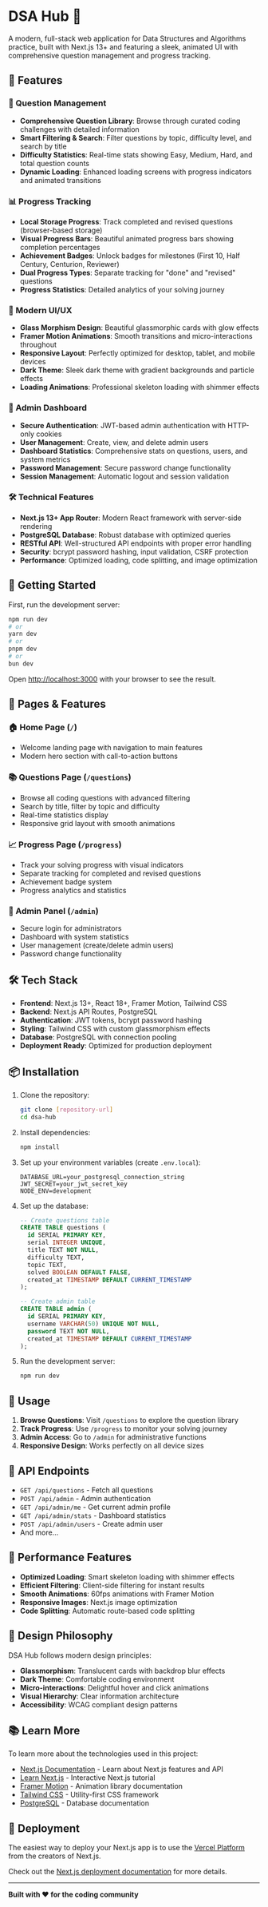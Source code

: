 # DSA Hub 🚀

A modern, full-stack web application for Data Structures and Algorithms practice, built with Next.js 13+ and featuring a sleek, animated UI with comprehensive question management and progress tracking.

## 🌟 Features

### 🎯 Question Management
- **Comprehensive Question Library**: Browse through curated coding challenges with detailed information
- **Smart Filtering & Search**: Filter questions by topic, difficulty level, and search by title
- **Difficulty Statistics**: Real-time stats showing Easy, Medium, Hard, and total question counts
- **Dynamic Loading**: Enhanced loading screens with progress indicators and animated transitions

### 📊 Progress Tracking
- **Local Storage Progress**: Track completed and revised questions (browser-based storage)
- **Visual Progress Bars**: Beautiful animated progress bars showing completion percentages
- **Achievement Badges**: Unlock badges for milestones (First 10, Half Century, Centurion, Reviewer)
- **Dual Progress Types**: Separate tracking for "done" and "revised" questions
- **Progress Statistics**: Detailed analytics of your solving journey

### 🎨 Modern UI/UX
- **Glass Morphism Design**: Beautiful glassmorphic cards with glow effects
- **Framer Motion Animations**: Smooth transitions and micro-interactions throughout
- **Responsive Layout**: Perfectly optimized for desktop, tablet, and mobile devices
- **Dark Theme**: Sleek dark theme with gradient backgrounds and particle effects
- **Loading Animations**: Professional skeleton loading with shimmer effects

### 🔐 Admin Dashboard
- **Secure Authentication**: JWT-based admin authentication with HTTP-only cookies
- **User Management**: Create, view, and delete admin users
- **Dashboard Statistics**: Comprehensive stats on questions, users, and system metrics
- **Password Management**: Secure password change functionality
- **Session Management**: Automatic logout and session validation

### 🛠️ Technical Features
- **Next.js 13+ App Router**: Modern React framework with server-side rendering
- **PostgreSQL Database**: Robust database with optimized queries
- **RESTful API**: Well-structured API endpoints with proper error handling
- **Security**: bcrypt password hashing, input validation, CSRF protection
- **Performance**: Optimized loading, code splitting, and image optimization

## 🚀 Getting Started

First, run the development server:

```bash
npm run dev
# or
yarn dev
# or
pnpm dev
# or
bun dev
```

Open [http://localhost:3000](http://localhost:3000) with your browser to see the result.

## 📱 Pages & Features

### 🏠 Home Page (`/`)
- Welcome landing page with navigation to main features
- Modern hero section with call-to-action buttons

### 📚 Questions Page (`/questions`)
- Browse all coding questions with advanced filtering
- Search by title, filter by topic and difficulty
- Real-time statistics display
- Responsive grid layout with smooth animations

### 📈 Progress Page (`/progress`)
- Track your solving progress with visual indicators
- Separate tracking for completed and revised questions
- Achievement badge system
- Progress analytics and statistics

### 🔐 Admin Panel (`/admin`)
- Secure login for administrators
- Dashboard with system statistics
- User management (create/delete admin users)
- Password change functionality

## 🛠️ Tech Stack

- **Frontend**: Next.js 13+, React 18+, Framer Motion, Tailwind CSS
- **Backend**: Next.js API Routes, PostgreSQL
- **Authentication**: JWT tokens, bcrypt password hashing
- **Styling**: Tailwind CSS with custom glassmorphism effects
- **Database**: PostgreSQL with connection pooling
- **Deployment Ready**: Optimized for production deployment

## 📦 Installation

1. Clone the repository:
   ```bash
   git clone [repository-url]
   cd dsa-hub
   ```

2. Install dependencies:
   ```bash
   npm install
   ```

3. Set up your environment variables (create `.env.local`):
   ```env
   DATABASE_URL=your_postgresql_connection_string
   JWT_SECRET=your_jwt_secret_key
   NODE_ENV=development
   ```

4. Set up the database:
   ```sql
   -- Create questions table
   CREATE TABLE questions (
     id SERIAL PRIMARY KEY,
     serial INTEGER UNIQUE,
     title TEXT NOT NULL,
     difficulty TEXT,
     topic TEXT,
     solved BOOLEAN DEFAULT FALSE,
     created_at TIMESTAMP DEFAULT CURRENT_TIMESTAMP
   );

   -- Create admin table
   CREATE TABLE admin (
     id SERIAL PRIMARY KEY,
     username VARCHAR(50) UNIQUE NOT NULL,
     password TEXT NOT NULL,
     created_at TIMESTAMP DEFAULT CURRENT_TIMESTAMP
   );
   ```

5. Run the development server:
   ```bash
   npm run dev
   ```

## 🎯 Usage

1. **Browse Questions**: Visit `/questions` to explore the question library
2. **Track Progress**: Use `/progress` to monitor your solving journey
3. **Admin Access**: Go to `/admin` for administrative functions
4. **Responsive Design**: Works perfectly on all device sizes

## 🔧 API Endpoints

- `GET /api/questions` - Fetch all questions
- `POST /api/admin` - Admin authentication
- `GET /api/admin/me` - Get current admin profile
- `GET /api/admin/stats` - Dashboard statistics
- `POST /api/admin/users` - Create admin user
- And more...

## 🚀 Performance Features

- **Optimized Loading**: Smart skeleton loading with shimmer effects
- **Efficient Filtering**: Client-side filtering for instant results
- **Smooth Animations**: 60fps animations with Framer Motion
- **Responsive Images**: Next.js image optimization
- **Code Splitting**: Automatic route-based code splitting

## 🎨 Design Philosophy

DSA Hub follows modern design principles:
- **Glassmorphism**: Translucent cards with backdrop blur effects
- **Dark Theme**: Comfortable coding environment
- **Micro-interactions**: Delightful hover and click animations
- **Visual Hierarchy**: Clear information architecture
- **Accessibility**: WCAG compliant design patterns

## 📚 Learn More

To learn more about the technologies used in this project:

- [Next.js Documentation](https://nextjs.org/docs) - Learn about Next.js features and API
- [Learn Next.js](https://nextjs.org/learn) - Interactive Next.js tutorial
- [Framer Motion](https://www.framer.com/motion/) - Animation library documentation
- [Tailwind CSS](https://tailwindcss.com/docs) - Utility-first CSS framework
- [PostgreSQL](https://www.postgresql.org/docs/) - Database documentation

## 🚢 Deployment

The easiest way to deploy your Next.js app is to use the [Vercel Platform](https://vercel.com/new?utm_medium=default-template&filter=next.js&utm_source=create-next-app&utm_campaign=create-next-app-readme) from the creators of Next.js.

Check out the [Next.js deployment documentation](https://nextjs.org/docs/app/building-your-application/deploying) for more details.

---

**Built with ❤️ for the coding community**
